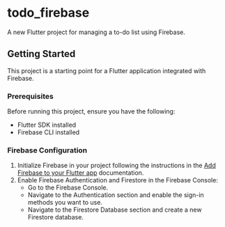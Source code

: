 # todo_firebase

A new Flutter project for managing a to-do list using Firebase.

## Getting Started

This project is a starting point for a Flutter application integrated with Firebase.

### Prerequisites

Before running this project, ensure you have the following:

- Flutter SDK installed
- Firebase CLI installed

### Firebase Configuration

1. Initialize Firebase in your project following the instructions in the [Add Firebase to your Flutter app](https://firebase.google.com/docs/flutter/setup?platform=android) documentation.
2. Enable Firebase Authentication and Firestore in the Firebase Console:
   - Go to the Firebase Console.
   - Navigate to the Authentication section and enable the sign-in methods you want to use.
   - Navigate to the Firestore Database section and create a new Firestore database.
